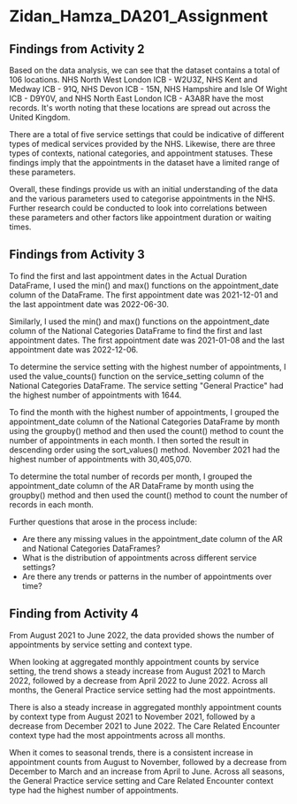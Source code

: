 # Zidan_Hamza_DA201_Assignment

## Findings from Activity 2

Based on the data analysis, we can see that the dataset contains a total of 106 locations. NHS North West London ICB - W2U3Z, NHS Kent and Medway ICB - 91Q, NHS Devon ICB - 15N, NHS Hampshire and Isle Of Wight ICB - D9Y0V, and NHS North East London ICB - A3A8R have the most records. It's worth noting that these locations are spread out across the United Kingdom.

There are a total of five service settings that could be indicative of different types of medical services provided by the NHS. Likewise, there are three types of contexts, national categories, and appointment statuses. These findings imply that the appointments in the dataset have a limited range of these parameters.

Overall, these findings provide us with an initial understanding of the data and the various parameters used to categorise appointments in the NHS. Further research could be conducted to look into correlations between these parameters and other factors like appointment duration or waiting times.

## Findings from Activity 3

To find the first and last appointment dates in the Actual Duration DataFrame, I used the min() and max() functions on the appointment_date column of the DataFrame. The first appointment date was 2021-12-01 and the last appointment date was 2022-06-30.

Similarly, I used the min() and max() functions on the appointment_date column of the National Categories DataFrame to find the first and last appointment dates. The first appointment date was 2021-01-08 and the last appointment date was 2022-12-06.

To determine the service setting with the highest number of appointments, I used the value_counts() function on the service_setting column of the National Categories DataFrame. The service setting "General Practice" had the highest number of appointments with 1644.

To find the month with the highest number of appointments, I grouped the appointment_date column of the National Categories DataFrame by month using the groupby() method and then used the count() method to count the number of appointments in each month. I then sorted the result in descending order using the sort_values() method. November 2021 had the highest number of appointments with 30,405,070.

To determine the total number of records per month, I grouped the appointment_date column of the AR DataFrame by month using the groupby() method and then used the count() method to count the number of records in each month.

Further questions that arose in the process include:

- Are there any missing values in the appointment_date column of the AR and National Categories DataFrames?
- What is the distribution of appointments across different service settings?
- Are there any trends or patterns in the number of appointments over time?

## Finding from Activity 4

From August 2021 to June 2022, the data provided shows the number of appointments by service setting and context type.

When looking at aggregated monthly appointment counts by service setting, the trend shows a steady increase from August 2021 to March 2022, followed by a decrease from April 2022 to June 2022. Across all months, the General Practice service setting had the most appointments.

There is also a steady increase in aggregated monthly appointment counts by context type from August 2021 to November 2021, followed by a decrease from December 2021 to June 2022. The Care Related Encounter context type had the most appointments across all months.

When it comes to seasonal trends, there is a consistent increase in appointment counts from August to November, followed by a decrease from December to March and an increase from April to June. Across all seasons, the General Practice service setting and Care Related Encounter context type had the highest number of appointments.
